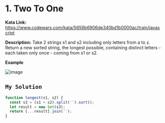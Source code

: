# 1. Two To One

**Kata Link:** https://www.codewars.com/kata/5656b6906de340bd1b0000ac/train/javascript

**Description:** Take 2 strings s1 and s2 including only letters from a to z. 
Return a new sorted string, the longest possible, containing distinct letters - each taken only once - coming from s1 or s2.

**Example**

![image](https://user-images.githubusercontent.com/45276763/183543352-56f4f040-3aa3-4da8-8241-cc3ba8a6cb48.png)

## `My Solution`

```JavaScript
function longest(s1, s2) {
  const s3 = (s1 + s2).split('').sort();
  let result = new Set(s3);
  return [...result].join('');
}
```
